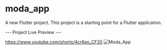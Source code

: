 # moda_app
A new Flutter project.
This project is a starting point for a Flutter application.

--- Project Lıve Preview ---

https://www.youtube.com/shorts/4cr6eo_CF20
![Moda_App](https://user-images.githubusercontent.com/104987335/213580600-24e5bda1-6089-492b-8fa8-33add5826002.jpeg)

